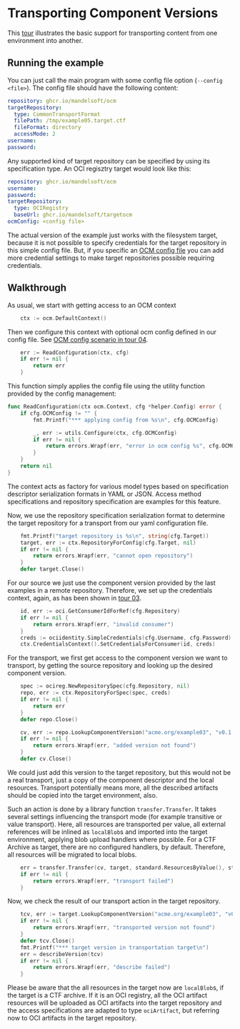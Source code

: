 <!-- DO NOT MODIFY                                               -->
<!-- this file is generated by mdref                             -->
<!-- from ../docsrc/05-transporting-component-versions/README.md -->
# Transporting Component Versions

This [tour](example.go) illustrates the basic support for
transporting content from one environment into another.

## Running the example

You can just call the main program with some config file option (`--config <file>`).
The config file should have the following content:

```yaml
repository: ghcr.io/mandelsoft/ocm
targetRepository:
  type: CommonTransportFormat
  filePath: /tmp/example05.target.ctf
  fileFormat: directory
  accessMode: 2
username:
password:
```

Any supported kind of target repository can be specified by using its
specification type. An OCI regisztry target would look like this:

```yaml
repository: ghcr.io/mandelsoft/ocm
username:
password:
targetRepository:
  type: OCIRegistry
  baseUrl: ghcr.io/mandelsoft/targetocm
ocmConfig: <config file>
```

The actual version of the example just works with the filesystem 
target, because it is not possible to specify credentials for the
target repository in this simple config file. But, if you specific an [OCM config file](../04-working-with-config/README.md) you can
add more credential settings to make target repositories possible
requiring credentials.

## Walkthrough

As usual, we start with getting access to an OCM context

```go
	ctx := ocm.DefaultContext()
```

Then we configure this context with optional ocm config defined in our config file.
See [OCM config scenario in tour 04](../04-working-with-config/README.md#standard-configuration-file).

```go
	err := ReadConfiguration(ctx, cfg)
	if err != nil {
		return err
	}
```

This function simply applies the config file using the utility function
provided by the config management:

```go
func ReadConfiguration(ctx ocm.Context, cfg *helper.Config) error {
	if cfg.OCMConfig != "" {
		fmt.Printf("*** applying config from %s\n", cfg.OCMConfig)

		_, err := utils.Configure(ctx, cfg.OCMConfig)
		if err != nil {
			return errors.Wrapf(err, "error in ocm config %s", cfg.OCMConfig)
		}
	}
	return nil
}

```

The context acts as factory for various model types based on
specification descriptor serialization formats in YAML or JSON.
Access method specifications and repository specification are 
examples for this feature.

Now, we use the repository specification serialization format to
determine the target repository for a transport from our yaml
configuration file.

```go
	fmt.Printf("target repository is %s\n", string(cfg.Target))
	target, err := ctx.RepositoryForConfig(cfg.Target, nil)
	if err != nil {
		return errors.Wrapf(err, "cannot open repository")
	}
	defer target.Close()
```

For our source we just use the component version provided by the last examples
in a remote repository.
Therefore, we set up the credentials context, again, as has
been shown in [tour 03](../03-working-with-credentials/README.md#using-the-credential-management).

```go
	id, err := oci.GetConsumerIdForRef(cfg.Repository)
	if err != nil {
		return errors.Wrapf(err, "invalid consumer")
	}
	creds := ociidentity.SimpleCredentials(cfg.Username, cfg.Password)
	ctx.CredentialsContext().SetCredentialsForConsumer(id, creds)
```

For the transport, we first get access to the component version
we want to transport, by getting the source repository and looking up
the desired component version.

```go
	spec := ocireg.NewRepositorySpec(cfg.Repository, nil)
	repo, err := ctx.RepositoryForSpec(spec, creds)
	if err != nil {
		return err
	}
	defer repo.Close()

	cv, err := repo.LookupComponentVersion("acme.org/example03", "v0.1.0")
	if err != nil {
		return errors.Wrapf(err, "added version not found")
	}
	defer cv.Close()
```

We could just add this version to the target repository, but this
would not be a real transport, just a copy of the component descriptor
and the local resources. Transport potentially means more, all the
described artifacts should be copied into the target environment, also.

Such an action is done by a library function `transfer.Transfer`.
It takes several settings influencing the transport mode
(for example transitive or value transport).
Here, all resources are transported per value, all external
references will be inlined as `localBlob`s and imported into
the target environment, applying blob upload handlers
where possible. For a CTF Archive as target, there are no
configured handlers, by default. Therefore, all resources will
be migrated to local blobs.

```go
	err = transfer.Transfer(cv, target, standard.ResourcesByValue(), standard.Overwrite())
	if err != nil {
		return errors.Wrapf(err, "transport failed")
	}
```

Now, we check the result of our transport action in the target
repository.


```go
	tcv, err := target.LookupComponentVersion("acme.org/example03", "v0.1.0")
	if err != nil {
		return errors.Wrapf(err, "transported version not found")
	}
	defer tcv.Close()
	fmt.Printf("*** target version in transportation target\n")
	err = describeVersion(tcv)
	if err != nil {
		return errors.Wrapf(err, "describe failed")
	}
```

Please be aware that the all resources in the target now are `localBlob`s,
if the target is a CTF archive. If it is an OCI registry, all the OCI
artifact resources will be uploaded as OCI artifacts into the target
repository and the access specifications are adapted to type `ociArtifact`,
but referring now to OCI artifacts in the target repository.
